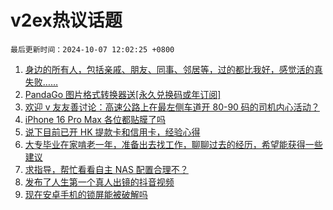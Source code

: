 # v2ex热议话题

`最后更新时间：2024-10-07 12:02:25 +0800`

1. [身边的所有人，包括亲戚、朋友、同事、邻居等，过的都比我好，感觉活的真失败……](https://www.v2ex.com/t/1077868)
1. [PandaGo 图片格式转换器送[永久兑换码或年订阅]](https://www.v2ex.com/t/1077985)
1. [欢迎 v 友友善讨论：高速公路上在最左侧车道开 80-90 码的司机内心活动？](https://www.v2ex.com/t/1077916)
1. [iPhone 16 Pro Max 各位都贴膜了吗](https://www.v2ex.com/t/1077885)
1. [说下目前已开 HK 提款卡和信用卡，经验心得](https://www.v2ex.com/t/1077971)
1. [大专毕业在家啃老一年，准备出去找工作，聊聊过去的经历，希望能获得一些建议](https://www.v2ex.com/t/1077920)
1. [求指导，帮忙看看自主 NAS 配置合理不？](https://www.v2ex.com/t/1077905)
1. [发布了人生第一个真人出镜的抖音视频](https://www.v2ex.com/t/1077909)
1. [现在安卓手机的锁屏能被破解吗](https://www.v2ex.com/t/1077976)

